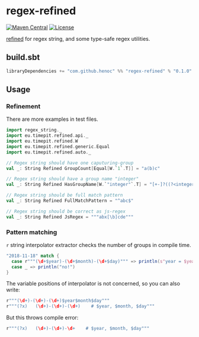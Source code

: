 # regex-refined

[![Maven Central](https://img.shields.io/maven-central/v/com.github.henoc/regex-refined_2.12.svg)](http://mvnrepository.com/artifact/com.github.henoc/regex-refined_2.12)
[![License](https://img.shields.io/badge/license-GPL%2BCE-blue.svg)](https://openjdk.java.net/legal/gplv2+ce.html)

[refined](https://github.com/fthomas/refined) for regex string, and some type-safe regex utilities.

## build.sbt

```sbt
libraryDependencies += "com.github.henoc" %% "regex-refined" % "0.1.0"
```

## Usage

### Refinement

There are more examples in test files.

```scala
import regex_string._
import eu.timepit.refined.api._
import eu.timepit.refined.W
import eu.timepit.refined.generic.Equal
import eu.timepit.refined.auto._

// Regex string should have one caputuring-group
val _: String Refined GroupCount[Equal[W.`1`.T]] = "a(b)c"

// Regex string should have a group name "integer"
val _: String Refined HasGroupName[W.`"integer"`.T] = "[+-]?((?<integer>[0-9]*)[.])?[0-9]+"

// Regex string should be full match pattern
val _: String Refined FullMatchPattern = "^abc$"

// Regex string should be correct as js-regex
val _: String Refined JsRegex = """abx[\b]cde"""
```

### Pattern matching

`r` string interpolator extractor checks the number of groups in compile time.

```scala
"2018-11-18" match {
  case r"""(\d+$year)-(\d+$month)-(\d+$day)""" => println(s"year = $year, month = $month, day = $day")
  case _ => println("no!")
}
```

The variable positions of interpolator is not concerned, so you can also write:

```scala
r"""(\d+)-(\d+)-(\d+)$year$month$day"""
r"""(?x)   (\d+)-(\d+)-(\d+)    # $year, $month, $day"""
```

But this throws compile error:

```scala
r"""(?x)   (\d+)-(\d+)-\d+    # $year, $month, $day"""
```
